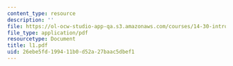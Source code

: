 ```yaml
---
content_type: resource
description: ''
file: https://ol-ocw-studio-app-qa.s3.amazonaws.com/courses/14-30-introduction-to-statistical-method-in-economics-spring-2006/26ebe5fd199411b0d52a27baac5dbef1_l1.pdf
file_type: application/pdf
resourcetype: Document
title: l1.pdf
uid: 26ebe5fd-1994-11b0-d52a-27baac5dbef1
---
```

